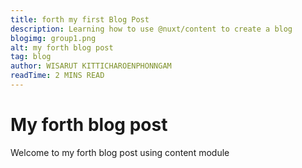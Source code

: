```yaml
---
title: forth my first Blog Post
description: Learning how to use @nuxt/content to create a blog
blogimg: group1.png
alt: my forth blog post
tag: blog
author: WISARUT KITTICHAROENPHONNGAM
readTime: 2 MINS READ
---
```

# My forth blog post

Welcome to my forth blog post using content module